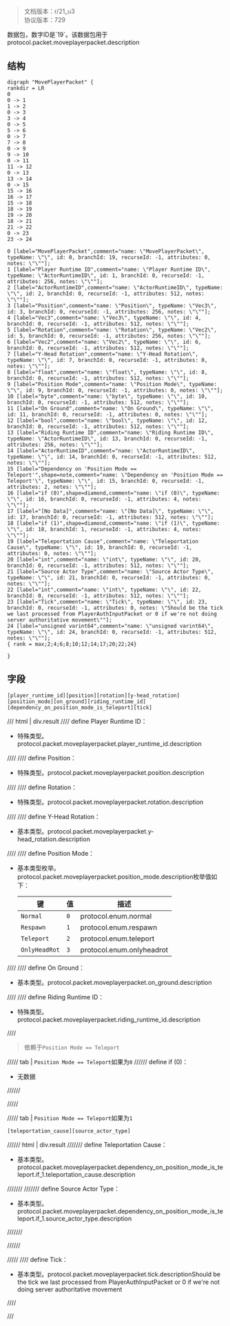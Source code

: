 # <!-- md:samp MovePlayerPacket -->

> 文档版本：r/21_u3<br/>协议版本：729

<!-- md:samp MovePlayerPacket -->数据包，数字ID是`19`。该数据包用于protocol.packet.moveplayerpacket.description

## 结构

```viz
digraph "MovePlayerPacket" {
rankdir = LR
0
0 -> 1
1 -> 2
0 -> 3
3 -> 4
0 -> 5
5 -> 6
0 -> 7
7 -> 8
0 -> 9
9 -> 10
0 -> 11
11 -> 12
0 -> 13
13 -> 14
0 -> 15
15 -> 16
16 -> 17
15 -> 18
18 -> 19
19 -> 20
18 -> 21
21 -> 22
0 -> 23
23 -> 24

0 [label="MovePlayerPacket",comment="name: \"MovePlayerPacket\", typeName: \"\", id: 0, branchId: 19, recurseId: -1, attributes: 0, notes: \"\""];
1 [label="Player Runtime ID",comment="name: \"Player Runtime ID\", typeName: \"ActorRuntimeID\", id: 1, branchId: 0, recurseId: -1, attributes: 256, notes: \"\""];
2 [label="ActorRuntimeID",comment="name: \"ActorRuntimeID\", typeName: \"\", id: 2, branchId: 0, recurseId: -1, attributes: 512, notes: \"\""];
3 [label="Position",comment="name: \"Position\", typeName: \"Vec3\", id: 3, branchId: 0, recurseId: -1, attributes: 256, notes: \"\""];
4 [label="Vec3",comment="name: \"Vec3\", typeName: \"\", id: 4, branchId: 0, recurseId: -1, attributes: 512, notes: \"\""];
5 [label="Rotation",comment="name: \"Rotation\", typeName: \"Vec2\", id: 5, branchId: 0, recurseId: -1, attributes: 256, notes: \"\""];
6 [label="Vec2",comment="name: \"Vec2\", typeName: \"\", id: 6, branchId: 0, recurseId: -1, attributes: 512, notes: \"\""];
7 [label="Y-Head Rotation",comment="name: \"Y-Head Rotation\", typeName: \"\", id: 7, branchId: 0, recurseId: -1, attributes: 0, notes: \"\""];
8 [label="float",comment="name: \"float\", typeName: \"\", id: 8, branchId: 0, recurseId: -1, attributes: 512, notes: \"\""];
9 [label="Position Mode",comment="name: \"Position Mode\", typeName: \"\", id: 9, branchId: 0, recurseId: -1, attributes: 0, notes: \"\""];
10 [label="byte",comment="name: \"byte\", typeName: \"\", id: 10, branchId: 0, recurseId: -1, attributes: 512, notes: \"\""];
11 [label="On Ground",comment="name: \"On Ground\", typeName: \"\", id: 11, branchId: 0, recurseId: -1, attributes: 0, notes: \"\""];
12 [label="bool",comment="name: \"bool\", typeName: \"\", id: 12, branchId: 0, recurseId: -1, attributes: 512, notes: \"\""];
13 [label="Riding Runtime ID",comment="name: \"Riding Runtime ID\", typeName: \"ActorRuntimeID\", id: 13, branchId: 0, recurseId: -1, attributes: 256, notes: \"\""];
14 [label="ActorRuntimeID",comment="name: \"ActorRuntimeID\", typeName: \"\", id: 14, branchId: 0, recurseId: -1, attributes: 512, notes: \"\""];
15 [label="Dependency on 'Position Mode == Teleport'",shape=note,comment="name: \"Dependency on 'Position Mode == Teleport'\", typeName: \"\", id: 15, branchId: 0, recurseId: -1, attributes: 2, notes: \"\""];
16 [label="if (0)",shape=diamond,comment="name: \"if (0)\", typeName: \"\", id: 16, branchId: 0, recurseId: -1, attributes: 4, notes: \"\""];
17 [label="[No Data]",comment="name: \"[No Data]\", typeName: \"\", id: 17, branchId: 0, recurseId: -1, attributes: 512, notes: \"\""];
18 [label="if (1)",shape=diamond,comment="name: \"if (1)\", typeName: \"\", id: 18, branchId: 1, recurseId: -1, attributes: 4, notes: \"\""];
19 [label="Teleportation Cause",comment="name: \"Teleportation Cause\", typeName: \"\", id: 19, branchId: 0, recurseId: -1, attributes: 0, notes: \"\""];
20 [label="int",comment="name: \"int\", typeName: \"\", id: 20, branchId: 0, recurseId: -1, attributes: 512, notes: \"\""];
21 [label="Source Actor Type",comment="name: \"Source Actor Type\", typeName: \"\", id: 21, branchId: 0, recurseId: -1, attributes: 0, notes: \"\""];
22 [label="int",comment="name: \"int\", typeName: \"\", id: 22, branchId: 0, recurseId: -1, attributes: 512, notes: \"\""];
23 [label="Tick",comment="name: \"Tick\", typeName: \"\", id: 23, branchId: 0, recurseId: -1, attributes: 0, notes: \"Should be the tick we last processed from PlayerAuthInputPacket or 0 if we're not doing server authoritative movement\""];
24 [label="unsigned varint64",comment="name: \"unsigned varint64\", typeName: \"\", id: 24, branchId: 0, recurseId: -1, attributes: 512, notes: \"\""];
{ rank = max;2;4;6;8;10;12;14;17;20;22;24}

}

```

## 字段

```title='MovePlayerPacket'
[player_runtime_id][position][rotation][y-head_rotation][position_mode][on_ground][riding_runtime_id][dependency_on_position_mode_is_teleport][tick]
```

/// html | div.result
//// define
Player Runtime ID：[<!-- md:samp ActorRuntimeID -->](../types/actorruntimeid.md)

- 特殊类型。protocol.packet.moveplayerpacket.player_runtime_id.description


////
//// define
Position：[<!-- md:samp Vec3 -->](../types/vec3.md)

- 特殊类型。protocol.packet.moveplayerpacket.position.description


////
//// define
Rotation：[<!-- md:samp Vec2 -->](../types/vec2.md)

- 特殊类型。protocol.packet.moveplayerpacket.rotation.description


////
//// define
Y-Head Rotation：<!-- md:samp float -->

- 基本类型。protocol.packet.moveplayerpacket.y-head_rotation.description


////
//// define
Position Mode：<!-- md:samp byte -->

- 基本类型枚举。protocol.packet.moveplayerpacket.position_mode.description枚举值如下：

  |键|值|描述|
  |---|---|---|
  |`Normal`|`0`|protocol.enum.normal|
  |`Respawn`|`1`|protocol.enum.respawn|
  |`Teleport`|`2`|protocol.enum.teleport|
  |`OnlyHeadRot`|`3`|protocol.enum.onlyheadrot|



////
//// define
On Ground：<!-- md:samp bool -->

- 基本类型。protocol.packet.moveplayerpacket.on_ground.description


////
//// define
Riding Runtime ID：[<!-- md:samp ActorRuntimeID -->](../types/actorruntimeid.md)

- 特殊类型。protocol.packet.moveplayerpacket.riding_runtime_id.description


////
> 依赖于`Position Mode == Teleport`

///// tab | `Position Mode == Teleport`如果为`0`
////// define
if (0)：<!-- md:samp [No Data] -->

- 无数据


//////

/////

///// tab | `Position Mode == Teleport`如果为`1`
```title='if (1)'
[teleportation_cause][source_actor_type]
```

////// html | div.result
/////// define
Teleportation Cause：<!-- md:samp int -->

- 基本类型。protocol.packet.moveplayerpacket.dependency_on_position_mode_is_teleport.if_1.teleportation_cause.description


///////
/////// define
Source Actor Type：<!-- md:samp int -->

- 基本类型。protocol.packet.moveplayerpacket.dependency_on_position_mode_is_teleport.if_1.source_actor_type.description


///////

//////

/////
//// define
Tick：<!-- md:samp unsigned varint64 -->

- 基本类型。protocol.packet.moveplayerpacket.tick.descriptionShould be the tick we last processed from PlayerAuthInputPacket or 0 if we're not doing server authoritative movement


////

///

